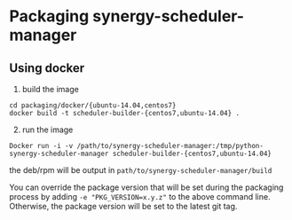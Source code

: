 # Packaging synergy-scheduler-manager

## Using docker

1. build the image

  ```shell
  cd packaging/docker/{ubuntu-14.04,centos7}
  docker build -t scheduler-builder-{centos7,ubuntu-14.04} .
  ```

2. run the image

  ```shell
  Docker run -i -v /path/to/synergy-scheduler-manager:/tmp/python-synergy-scheduler-manager scheduler-builder-{centos7,ubuntu-14.04}
  ```
  the deb/rpm will be output in `path/to/synergy-scheduler-manager/build`

  You can override the package version that will be set during the packaging
  process by adding `-e "PKG_VERSION=x.y.z"` to the above command line.
  Otherwise, the package version will be set to the latest git tag.
